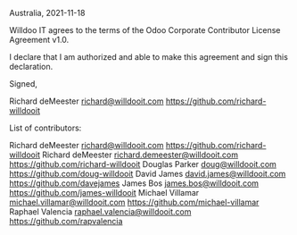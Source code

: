 Australia, 2021-11-18

Willdoo IT agrees to the terms of the Odoo Corporate Contributor License
Agreement v1.0.

I declare that I am authorized and able to make this agreement and sign this
declaration.

Signed,

Richard deMeester richard@willdooit.com https://github.com/richard-willdooit

List of contributors:

Richard deMeester richard@willdooit.com https://github.com/richard-willdooit
Richard deMeester richard.demeester@willdooit.com https://github.com/richard-willdooit
Douglas Parker doug@willdooit.com https://github.com/doug-willdooit
David James david.james@willdooit.com https://github.com/davejames
James Bos james.bos@willdooit.com https://github.com/james-willdooit
Michael Villamar michael.villamar@willdooit.com https://github.com/michael-villamar
Raphael Valencia raphael.valencia@willdooit.com https://github.com/rapvalencia
